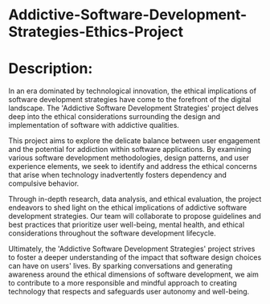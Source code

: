 # Addictive-Software-Development-Strategies-Ethics-Project

# Description:

In an era dominated by technological innovation, the ethical implications of software development strategies have come to the forefront of the digital landscape. The 'Addictive Software Development Strategies' project delves deep into the ethical considerations surrounding the design and implementation of software with addictive qualities.

This project aims to explore the delicate balance between user engagement and the potential for addiction within software applications. By examining various software development methodologies, design patterns, and user experience elements, we seek to identify and address the ethical concerns that arise when technology inadvertently fosters dependency and compulsive behavior.

Through in-depth research, data analysis, and ethical evaluation, the project endeavors to shed light on the ethical implications of addictive software development strategies. Our team will collaborate to propose guidelines and best practices that prioritize user well-being, mental health, and ethical considerations throughout the software development lifecycle.

Ultimately, the 'Addictive Software Development Strategies' project strives to foster a deeper understanding of the impact that software design choices can have on users' lives. By sparking conversations and generating awareness around the ethical dimensions of software development, we aim to contribute to a more responsible and mindful approach to creating technology that respects and safeguards user autonomy and well-being.
